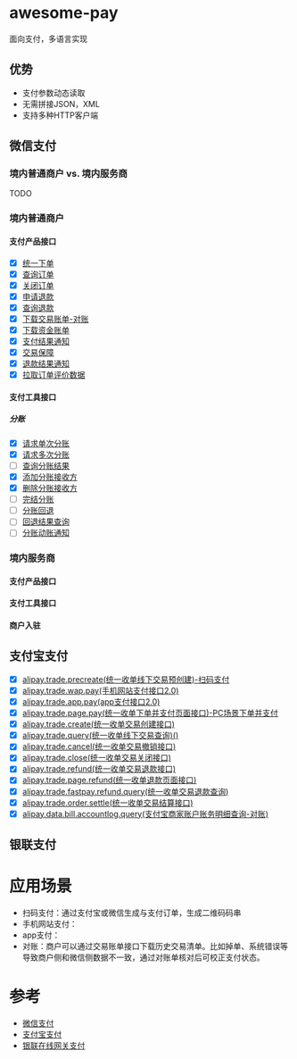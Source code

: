 # awesome-pay
面向支付，多语言实现

## 优势
- 支付参数动态读取
- 无需拼接JSON，XML
- 支持多种HTTP客户端

## 微信支付
### 境内普通商户 vs. 境内服务商
TODO 
### 境内普通商户
#### 支付产品接口
- [x] [统一下单](https://pay.weixin.qq.com/wiki/doc/api/jsapi.php?chapter=9_1)
- [x] [查询订单](https://pay.weixin.qq.com/wiki/doc/api/jsapi.php?chapter=9_2)
- [x] [关闭订单](https://pay.weixin.qq.com/wiki/doc/api/jsapi.php?chapter=9_3)
- [x] [申请退款](https://pay.weixin.qq.com/wiki/doc/api/jsapi.php?chapter=9_4)
- [x] [查询退款](https://pay.weixin.qq.com/wiki/doc/api/jsapi.php?chapter=9_5)
- [x] [下载交易账单-对账](https://pay.weixin.qq.com/wiki/doc/api/jsapi.php?chapter=9_6)
- [x] [下载资金账单](https://pay.weixin.qq.com/wiki/doc/api/jsapi.php?chapter=9_18&index=7)
- [x] [支付结果通知](https://pay.weixin.qq.com/wiki/doc/api/jsapi.php?chapter=9_7&index=8)
- [x] [交易保障](https://pay.weixin.qq.com/wiki/doc/api/jsapi.php?chapter=9_8&index=9)
- [x] [退款结果通知](https://pay.weixin.qq.com/wiki/doc/api/jsapi.php?chapter=9_16&index=10)
- [x] [拉取订单评价数据](https://pay.weixin.qq.com/wiki/doc/api/jsapi.php?chapter=9_17&index=11)

#### 支付工具接口
##### 分账
- [x] [请求单次分账](https://pay.weixin.qq.com/wiki/doc/api/allocation.php?chapter=27_1&index=1)
- [x] [请求多次分账](https://pay.weixin.qq.com/wiki/doc/api/allocation.php?chapter=27_6&index=2)
- [ ] [查询分账结果](https://pay.weixin.qq.com/wiki/doc/api/allocation.php?chapter=27_2&index=3)
- [x] [添加分账接收方](https://pay.weixin.qq.com/wiki/doc/api/allocation.php?chapter=27_3&index=4)
- [x] [删除分账接收方](https://pay.weixin.qq.com/wiki/doc/api/allocation.php?chapter=27_4&index=5)
- [ ] [完结分账](https://pay.weixin.qq.com/wiki/doc/api/allocation.php?chapter=27_5&index=6)
- [ ] [分账回退](https://pay.weixin.qq.com/wiki/doc/api/allocation.php?chapter=27_7&index=7)
- [ ] [回退结果查询](https://pay.weixin.qq.com/wiki/doc/api/allocation.php?chapter=27_8&index=8)
- [ ] [分账动账通知](https://pay.weixin.qq.com/wiki/doc/api/allocation.php?chapter=27_9&index=9)

### 境内服务商
#### 支付产品接口
#### 支付工具接口
#### 商户入驻

## 支付宝支付
- [x] [alipay.trade.precreate(统一收单线下交易预创建)-扫码支付](https://opendocs.alipay.com/apis/api_1/alipay.trade.precreate)
- [x] [alipay.trade.wap.pay(手机网站支付接口2.0)](https://opendocs.alipay.com/apis/api_1/alipay.trade.wap.pay#%E5%93%8D%E5%BA%94%E5%8F%82%E6%95%B0)
- [x] [alipay.trade.app.pay(app支付接口2.0)](https://opendocs.alipay.com/apis/api_1/alipay.trade.app.pay)
- [x] [alipay.trade.page.pay(统一收单下单并支付页面接口)-PC场景下单并支付](https://opendocs.alipay.com/apis/api_1/alipay.trade.page.pay)
- [x] [alipay.trade.create(统一收单交易创建接口)](https://opendocs.alipay.com/apis/api_1/alipay.trade.create)
- [x] [alipay.trade.query(统一收单线下交易查询)()](https://opendocs.alipay.com/apis/api_1/alipay.trade.query)
- [x] [alipay.trade.cancel(统一收单交易撤销接口)](https://opendocs.alipay.com/apis/api_1/alipay.trade.cancel)
- [x] [alipay.trade.close(统一收单交易关闭接口)](https://opendocs.alipay.com/apis/api_1/alipay.trade.close)
- [x] [alipay.trade.refund(统一收单交易退款接口)](https://opendocs.alipay.com/apis/api_1/alipay.trade.refund)
- [x] [alipay.trade.page.refund(统一收单退款页面接口)](https://opendocs.alipay.com/apis/api_1/alipay.trade.page.refund)
- [x] [alipay.trade.fastpay.refund.query(统一收单交易退款查询)](https://opendocs.alipay.com/apis/api_1/alipay.trade.fastpay.refund.query)
- [x] [alipay.trade.order.settle(统一收单交易结算接口)](https://opendocs.alipay.com/apis/api_1/alipay.trade.order.settle)
- [x] [alipay.data.bill.accountlog.query(支付宝商家账户账务明细查询-对账)](https://opendocs.alipay.com/apis/api_15/alipay.data.bill.accountlog.query)

## 银联支付

# 应用场景

- 扫码支付：通过支付宝或微信生成与支付订单，生成二维码码串
- 手机网站支付：
- app支付：
- 对账：商户可以通过交易账单接口下载历史交易清单。比如掉单、系统错误等导致商户侧和微信侧数据不一致，通过对账单核对后可校正支付状态。


# 参考
- [微信支付](https://pay.weixin.qq.com/wiki/doc/api/index.html)
- [支付宝支付](https://opendocs.alipay.com/open/00a0ut)
- [银联在线网关支付](https://open.unionpay.com/tjweb/acproduct/APIList?apiservId=448&acpAPIId=754&bussType=0)